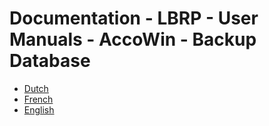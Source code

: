 # Documentation - LBRP - User Manuals - AccoWin - Backup Database

- [Dutch](NL.MD)
- [French](FR.MD)
- [English](EN.MD)